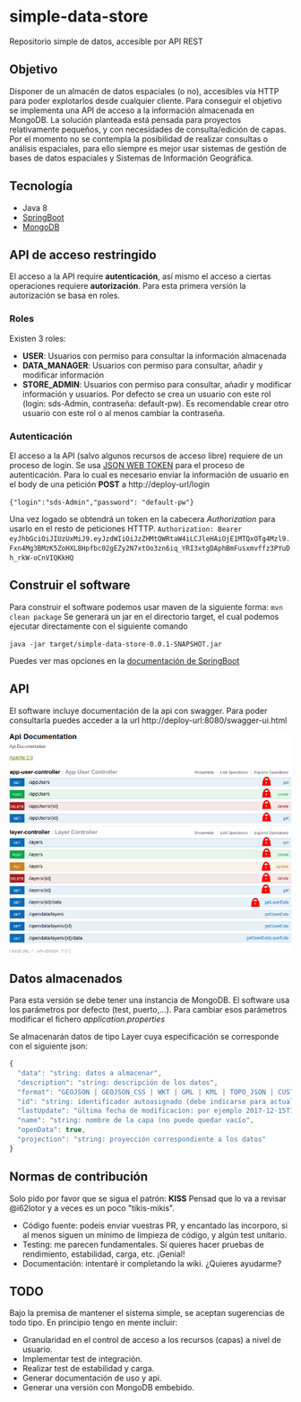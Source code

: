 # simple-data-store
Repositorio simple de datos, accesible por API REST

## Objetivo
Disponer de un almacén de datos espaciales (o no), accesibles vía HTTP para poder explotarlos desde cualquier cliente.
Para conseguir el objetivo se implementa una API de acceso a la información almacenada en MongoDB.
La solución planteada está pensada para proyectos relativamente pequeños, y con necesidades de consulta/edición de capas. Por el momento no se contempla la posibilidad de realizar consultas o análisis espaciales, para ello siempre es mejor usar sistemas de gestión de bases de datos espaciales y Sistemas de Información Geográfica.

## Tecnología
- Java 8
- [SpringBoot](https://projects.spring.io/spring-boot/)
- [MongoDB](http://www.mongodb.org/)

## API de acceso restringido
El acceso a la API require **autenticación**, así mismo el acceso a ciertas operaciones requiere **autorización**. Para esta primera versión la autorización se basa en roles.

### Roles
Existen 3 roles:
- **USER**: Usuarios con permiso para consultar la información almacenada
- **DATA_MANAGER**: Usuarios con permiso para consultar, añadir y modificar información
- **STORE_ADMIN**: Usuarios con permiso para consultar, añadir y modificar información y usuarios. Por defecto se crea un usuario con este rol (login: sds-Admin, contraseña: default-pw). Es recomendable crear otro usuario con este rol o al menos cambiar la contraseña.

### Autenticación
El acceso a la API (salvo algunos recursos de acceso libre) requiere de un proceso de login. Se usa [JSON WEB TOKEN](https://jwt.io/) para el proceso de autenticación. Para lo cual es necesario enviar la información de usuario en el body de una petición **POST** a http://deploy-url/login

`{"login":"sds-Admin","password": "default-pw"}`

Una vez logado se obtendrá un token en la cabecera *Authorization* para usarlo en el resto de peticiones HTTTP.
`Authorization: Bearer eyJhbGciOiJIUzUxMiJ9.eyJzdWIiOiJzZHMtQWRtaW4iLCJleHAiOjE1MTQxOTg4Mzl9.Fxn4Mg3BMzK5ZoHXL8Hpfbc02gEZy2N7xtOo3zn6iq_YRI3xtgDAphBmFusxmvffz3PYuDh_rkW-oCnVIQKkHQ`

## Construir el software
Para construir el software podemos usar maven de la siguiente forma:
`mvn clean package`
Se generará un jar en el directorio target, el cual podemos ejecutar directamente con el siguiente comando

`java -jar target/simple-data-store-0.0.1-SNAPSHOT.jar`

Puedes ver mas opciones en la [documentación de SpringBoot](https://docs.spring.io/spring-boot/docs/current/reference/html/using-boot-running-your-application.html)

## API
El software incluye documentación de la api con swagger. Para poder consultarla puedes acceder a la url http://deploy-url:8080/swagger-ui.html

![Api-doc](simple-data-store-api-0.0.1.png)

## Datos almacenados
Para esta versión se debe tener una instancia de MongoDB. El software usa los parámetros por defecto (test, puerto,...). Para cambiar esos parámetros modificar el fichero *application.properties*

Se almacenarán datos de tipo Layer cuya especificación se corresponde con el siguiente json:
```javascript
{
  "data": "string: datos a almacenar",
  "description": "string: descripción de los datos",
  "format": "GEOJSON | GEOJSON_CSS | WKT | GML | KML | TOPO_JSON | CUSTOM_TEXT",
  "id": "string: identificador autoasignado (debe indicarse para actualizar o consultar)",
  "lastUpdate": "última fecha de modificacion: por ejemplo 2017-12-15T11:20:38.987Z",
  "name": "string: nombre de la capa (no puede quedar vacío",
  "openData": true,
  "projection": "string: proyección correspondiente a los datos"
}
```
## Normas de contribución
Solo pido por favor que se sigua el patrón: **KISS** Pensad que lo va a revisar @i62lotor y a veces es un poco "tikis-mikis".

- Código fuente: podeis enviar vuestras PR, y encantado las incorporo, si al menos siguen un mínimo de limpieza de código, y algún test unitario.
- Testing: me parecen fundamentales. Si quieres hacer pruebas de rendimiento, estabilidad, carga, etc. ¡Genial!
- Documentación: intentaré ir completando la wiki. ¿Quieres ayudarme?

## TODO
Bajo la premisa de mantener el sistema simple, se aceptan sugerencias de todo tipo. En principio tengo en mente incluir:
- Granularidad en el control de acceso a los recursos (capas) a nivel de usuario.
- Implementar test de integración.
- Realizar test de estabilidad y carga.
- Generar documentación de uso y api.
- Generar una versión con MongoDB embebido.

